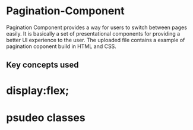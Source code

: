 # Pagination-Component
Pagination Component provides a way for users to switch between pages easily. It is basically a set of presentational components for providing a better UI experience to the user.
The uploaded file contains a example of pagination coponent build in HTML and CSS.

## Key concepts used
# display:flex;
# psudeo classes
